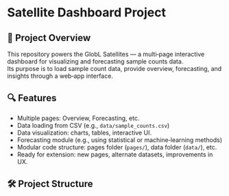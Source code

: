# Satellite Dashboard Project

## 📌 Project Overview  
This repository powers the GlobL Satellites — a multi‑page interactive dashboard for visualizing and forecasting sample counts data.  
Its purpose is to load sample count data, provide overview, forecasting, and insights through a web‑app interface.

## 🔍 Features  
- Multiple pages: Overview, Forecasting, etc.  
- Data loading from CSV (e.g., `data/sample_counts.csv`)  
- Data visualization: charts, tables, interactive UI.  
- Forecasting module (e.g., using statistical or machine‑learning methods)  
- Modular code structure: pages folder (`pages/`), data folder (`data/`), etc.  
- Ready for extension: new pages, alternate datasets, improvements in UX.

## 🛠️ Project Structure  
